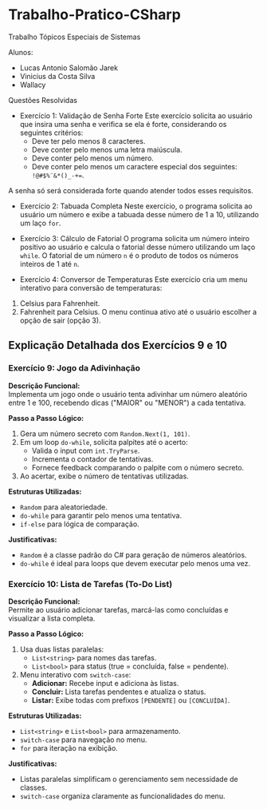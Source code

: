 # Trabalho-Pratico-CSharp
Trabalho Tópicos Especiais de Sistemas

Alunos:
- Lucas Antonio Salomão Jarek
- Vinicius da Costa Silva
- Wallacy

Questões Resolvidas

* Exercício 1: Validação de Senha Forte
Este exercício solicita ao usuário que insira uma senha e verifica se ela é forte, considerando os seguintes critérios:
  - Deve ter pelo menos 8 caracteres.
  - Deve conter pelo menos uma letra maiúscula.
  - Deve conter pelo menos um número.
  - Deve conter pelo menos um caractere especial dos seguintes: `!@#$%¨&*()_-+=`.

A senha só será considerada forte quando atender todos esses requisitos.

* Exercício 2: Tabuada Completa
Neste exercício, o programa solicita ao usuário um número e exibe a tabuada desse número de 1 a 10, utilizando um laço `for`.

* Exercício 3: Cálculo de Fatorial
O programa solicita um número inteiro positivo ao usuário e calcula o fatorial desse número utilizando um laço `while`. O fatorial de um número `n` é o produto de todos os números inteiros de 1 até `n`.

* Exercício 4: Conversor de Temperaturas
Este exercício cria um menu interativo para conversão de temperaturas:
1. Celsius para Fahrenheit.
2. Fahrenheit para Celsius.
O menu continua ativo até o usuário escolher a opção de sair (opção 3).

## Explicação Detalhada dos Exercícios 9 e 10 

### Exercício 9: Jogo da Adivinhação  
**Descrição Funcional:**  
Implementa um jogo onde o usuário tenta adivinhar um número aleatório entre 1 e 100, recebendo dicas ("MAIOR" ou "MENOR") a cada tentativa.  

**Passo a Passo Lógico:**  
1. Gera um número secreto com `Random.Next(1, 101)`.  
2. Em um loop `do-while`, solicita palpites até o acerto:  
   - Valida o input com `int.TryParse`.  
   - Incrementa o contador de tentativas.  
   - Fornece feedback comparando o palpite com o número secreto.  
3. Ao acertar, exibe o número de tentativas utilizadas.  

**Estruturas Utilizadas:**  
- `Random` para aleatoriedade.  
- `do-while` para garantir pelo menos uma tentativa.  
- `if-else` para lógica de comparação.  

**Justificativas:**  
- `Random` é a classe padrão do C# para geração de números aleatórios.  
- `do-while` é ideal para loops que devem executar pelo menos uma vez.  

### Exercício 10: Lista de Tarefas (To-Do List)  
**Descrição Funcional:**  
Permite ao usuário adicionar tarefas, marcá-las como concluídas e visualizar a lista completa.  

**Passo a Passo Lógico:**  
1. Usa duas listas paralelas:  
   - `List<string>` para nomes das tarefas.  
   - `List<bool>` para status (true = concluída, false = pendente).  
2. Menu interativo com `switch-case`:  
   - **Adicionar:** Recebe input e adiciona às listas.  
   - **Concluir:** Lista tarefas pendentes e atualiza o status.  
   - **Listar:** Exibe todas com prefixos `[PENDENTE]` ou `[CONCLUÍDA]`.  

**Estruturas Utilizadas:**  
- `List<string>` e `List<bool>` para armazenamento.  
- `switch-case` para navegação no menu.  
- `for` para iteração na exibição.  

**Justificativas:**  
- Listas paralelas simplificam o gerenciamento sem necessidade de classes.  
- `switch-case` organiza claramente as funcionalidades do menu.  
